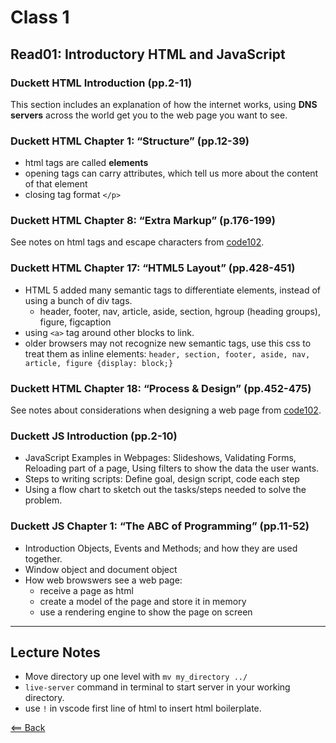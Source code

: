 # Class 1

## Read01: Introductory HTML and JavaScript

### Duckett HTML Introduction (pp.2-11)

This section includes an explanation of how the internet works, using **DNS servers** across the world get you to the web page you want to see.

### Duckett HTML Chapter 1: “Structure” (pp.12-39)

- html tags are called **elements**
- opening tags can carry attributes, which tell us more about the content of that element
- closing tag format `</p>`

### Duckett HTML Chapter 8: “Extra Markup” (p.176-199)

See notes on html tags and escape characters from [code102](/code102/class04-html.md).

### Duckett HTML Chapter 17: “HTML5 Layout” (pp.428-451)

- HTML 5 added many semantic tags to differentiate elements, instead of using a bunch of div tags.
  - header, footer, nav, article, aside, section, hgroup (heading groups), figure, figcaption
- using `<a>` tag around other blocks to link.
- older browsers may not recognize new semantic tags, use this css to treat them as inline elements: `header, section, footer, aside, nav, article, figure {display: block;}`

### Duckett HTML Chapter 18: “Process & Design” (pp.452-475)

See notes about considerations when designing a web page from [code102](/code102/class04-html.md).

### Duckett JS Introduction (pp.2-10)

- JavaScript Examples in Webpages: Slideshows, Validating Forms, Reloading part of a page, Using filters to show the data the user wants.
- Steps to writing scripts: Define goal, design script, code each step
- Using a flow chart to sketch out the tasks/steps needed to solve the problem.

### Duckett JS Chapter 1: “The ABC of Programming” (pp.11-52)

- Introduction Objects, Events and Methods; and how they are used together.
- Window object and document object
- How web browswers see a web page:
  - receive a page as html
  - create a model of the page and store it in memory
  - use a rendering engine to show the page on screen

---

## Lecture Notes

- Move directory up one level with `mv my_directory ../`
- `live-server` command in terminal to start server in your working directory.
- use `!` in vscode first line of html to insert html boilerplate.

[<== Back](/README.md)
